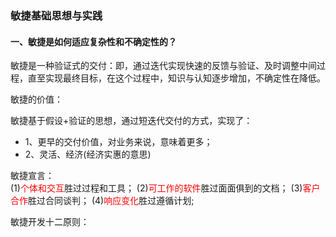 ### 敏捷基础思想与实践

#### 一、敏捷是如何适应复杂性和不确定性的？

敏捷是一种验证式的交付：即，通过迭代实现快速的反馈与验证、及时调整中间过程，直至实现最终目标，在这个过程中，知识与认知逐步增加，不确定性在降低。<br/>

敏捷的价值：<br/>

敏捷基于假设+验证的思想，通过短迭代交付的方式，实现了：

- 1、更早的交付价值，对业务来说，意味着更多；
- 2、灵活、经济(经济实惠的意思)

敏捷宣言：<br/>
(1)<font color='#f00'>个体和交互</font>胜过过程和工具；
(2)<font color='#f00'>可工作的软件</font>胜过面面俱到的文档；
(3)<font color='#f00'>客户合作</font>胜过合同谈判；
(4)<font color='#f00'>响应变化</font>胜过遵循计划;

敏捷开发十二原则：<br/>
